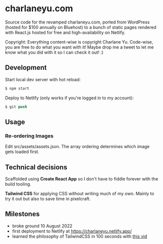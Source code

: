 # charlaneyu.com

Source code for the revamped charlaneyu.com, ported from WordPress (hosted for $100 annually on Bluehost) to a bunch of static pages rendered with React.js hosted for free and high-availability on Netlify.

Copyright: Everything content-wise is copyright Charlane Yu. Code-wise, you are free to do what you want with it! Maybe drop me a tweet to let me know what you did with it so I can check it out! :) 

## Development

Start local dev server with hot reload:

```s
$ npm start
```

Deploy to Netlify (only works if you're logged in to my account):

```s
$ git push
```

## Usage 

### Re-ordering Images

Edit src/assets/assets.json. The array ordering determines which image gets loaded first.

## Technical decisions

Scaffolded using **Create React App** so I don't have to fiddle forever with the build tooling.

**Tailwind CSS** for applying CSS without writing much of my own. Mainly to try it out but also to save time in pixelcraft.

## Milestones

- broke ground 10 August 2022
- first deployment to Netlify at https://charlaneyu.netlify.app/
- learned the philosophy of TailwindCSS in 100 seconds with [this vid](https://www.youtube.com/watch?v=mr15Xzb1Ook)
